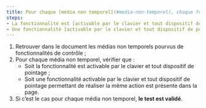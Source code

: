 ```yaml
---
title: Pour chaque [média non temporel](#media-non-temporel), chaque fonctionnalité vérifie-t-elle une de ces conditions ?
steps:
- La fonctionnalité est [activable par le clavier et tout dispositif de pointage](#accessible-et-activable-par-le-clavier-et-tout-dispositif-de-pointage) ;
- Une fonctionnalité [activable par le clavier et tout dispositif de pointage](#accessible-et-activable-par-le-clavier-et-tout-dispositif-de-pointage) permettant de réaliser la même action est présente dans la page.
---
```


1. Retrouver dans le document les médias non temporels pourvus de fonctionnalités de contrôle ;
2. Pour chaque média non temporel, vérifier que :
      * Soit la fonctionnalité est activable par le clavier et tout dispositif de pointage ;
      * Soit une fonctionnalité activable par le clavier et tout dispositif de pointage permettant de réaliser la même action est présente dans la page.
3. Si c’est le cas pour chaque média non temporel, **le test est validé**.